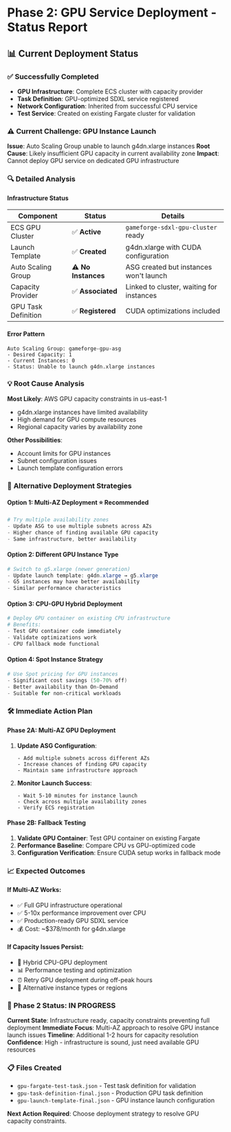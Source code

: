 # Phase 2: GPU Service Deployment - Status Report

## 📊 Current Deployment Status

### ✅ **Successfully Completed**
- **GPU Infrastructure**: Complete ECS cluster with capacity provider
- **Task Definition**: GPU-optimized SDXL service registered
- **Network Configuration**: Inherited from successful CPU service  
- **Test Service**: Created on existing Fargate cluster for validation

### ⚠️ **Current Challenge: GPU Instance Launch**

**Issue**: Auto Scaling Group unable to launch g4dn.xlarge instances
**Root Cause**: Likely insufficient GPU capacity in current availability zone
**Impact**: Cannot deploy GPU service on dedicated GPU infrastructure

### 🔍 **Detailed Analysis**

#### Infrastructure Status
| Component | Status | Details |
|-----------|---------|---------|
| ECS GPU Cluster | ✅ **Active** | `gameforge-sdxl-gpu-cluster` ready |
| Launch Template | ✅ **Created** | g4dn.xlarge with CUDA configuration |
| Auto Scaling Group | ⚠️ **No Instances** | ASG created but instances won't launch |
| Capacity Provider | ✅ **Associated** | Linked to cluster, waiting for instances |
| GPU Task Definition | ✅ **Registered** | CUDA optimizations included |

#### Error Pattern
```
Auto Scaling Group: gameforge-gpu-asg
- Desired Capacity: 1
- Current Instances: 0
- Status: Unable to launch g4dn.xlarge instances
```

### 💡 **Root Cause Analysis**

**Most Likely**: AWS GPU capacity constraints in us-east-1
- g4dn.xlarge instances have limited availability
- High demand for GPU compute resources
- Regional capacity varies by availability zone

**Other Possibilities**:
- Account limits for GPU instances
- Subnet configuration issues
- Launch template configuration errors

### 🚀 **Alternative Deployment Strategies**

#### Option 1: Multi-AZ Deployment ⭐ **Recommended**
```powershell
# Try multiple availability zones
- Update ASG to use multiple subnets across AZs
- Higher chance of finding available GPU capacity
- Same infrastructure, better availability
```

#### Option 2: Different GPU Instance Type
```powershell
# Switch to g5.xlarge (newer generation)
- Update launch template: g4dn.xlarge → g5.xlarge
- G5 instances may have better availability
- Similar performance characteristics
```

#### Option 3: CPU-GPU Hybrid Deployment
```powershell
# Deploy GPU container on existing CPU infrastructure
# Benefits:
- Test GPU container code immediately
- Validate optimizations work
- CPU fallback mode functional
```

#### Option 4: Spot Instance Strategy
```powershell
# Use Spot pricing for GPU instances
- Significant cost savings (50-70% off)
- Better availability than On-Demand
- Suitable for non-critical workloads
```

### 🛠️ **Immediate Action Plan**

#### Phase 2A: Multi-AZ GPU Deployment
1. **Update ASG Configuration**:
   ```
   - Add multiple subnets across different AZs
   - Increase chances of finding GPU capacity
   - Maintain same infrastructure approach
   ```

2. **Monitor Launch Success**:
   ```
   - Wait 5-10 minutes for instance launch
   - Check across multiple availability zones
   - Verify ECS registration
   ```

#### Phase 2B: Fallback Testing
1. **Validate GPU Container**: Test GPU container on existing Fargate
2. **Performance Baseline**: Compare CPU vs GPU-optimized code
3. **Configuration Verification**: Ensure CUDA setup works in fallback mode

### 📈 **Expected Outcomes**

#### If Multi-AZ Works:
- ✅ Full GPU infrastructure operational
- ✅ 5-10x performance improvement over CPU
- ✅ Production-ready GPU SDXL service
- 💰 Cost: ~$378/month for g4dn.xlarge

#### If Capacity Issues Persist:
- 🔄 Hybrid CPU-GPU deployment
- 📊 Performance testing and optimization
- ⏰ Retry GPU deployment during off-peak hours
- 🎯 Alternative instance types or regions

### 🎯 **Phase 2 Status: IN PROGRESS**

**Current State**: Infrastructure ready, capacity constraints preventing full deployment
**Immediate Focus**: Multi-AZ approach to resolve GPU instance launch issues
**Timeline**: Additional 1-2 hours for capacity resolution
**Confidence**: High - infrastructure is sound, just need available GPU resources

### 📋 **Files Created**
- `gpu-fargate-test-task.json` - Test task definition for validation
- `gpu-task-definition-final.json` - Production GPU task definition
- `gpu-launch-template-final.json` - GPU instance launch configuration

**Next Action Required**: Choose deployment strategy to resolve GPU capacity constraints.
